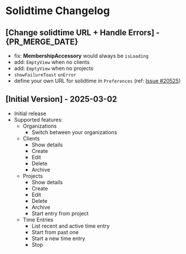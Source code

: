 # Solidtime Changelog

## [Change solidtime URL + Handle Errors] - {PR_MERGE_DATE}

- fix: **MembershipAccessory** would always be `isLoading`
- add: `EmptyView` when no clients
- add: `EmptyView` when no projects
- `showFailureToast` `onError`
- define your own URL for solidtime in `Preferences` (ref: [Issue #20525](https://github.com/raycast/extensions/issues/20525))

## [Initial Version] - 2025-03-02

- Initial release
- Supported features:
  - Organizations
    - Switch between your organizations
  - Clients
    - Show details
    - Create
    - Edit 
    - Delete
    - Archive
  - Projects
    - Show details
    - Create
    - Edit
    - Delete
    - Archive
    - Start entry from project
  - Time Entries
    - List recent and active time entry
    - Start from past one
    - Start a new time entry
    - Stop
